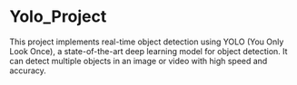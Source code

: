 # Yolo_Project
This project implements real-time object detection using YOLO (You Only Look Once), a state-of-the-art deep learning model for object detection. It can detect multiple objects in an image or video with high speed and accuracy.
